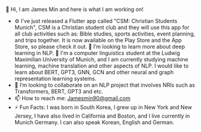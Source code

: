 👋 Hi, I am James Min and here is what I am working on!

- ⚙️  I've just released a Flutter app called "CSM: Christian Students Munich", CSM is a Christian student club and they will use this app for all club activities such as: Bible studies, sports activities, event planning, and trips together. It is now available on the Play Store and the App Store, so please check it out. 
👀 I’m looking to learn more about deep learning in NLP.
🌱 I'm a computer linguistics student at the Ludwig Maximilian University of Munich, and I am currently studying machine learning, machine translation and other aspects of NLP. I would like to learn about BERT, GPT3, GNN, GCN and other neural and graph representation learning systems.
- 💞️ I’m looking to collaborate on an NLP project that involves NRls such as Transformers, BERT, GPT3 and etc.
- 📫 How to reach me: Jamesmin90@gmail.com
- ⚡ Fun Facts: I was born in South Korea, I grew up in New York and New Jersey, I have also lived in California and Boston, and I live currently in Munich Germany. I can also speak Korean, English and German.

<!---
Jamesmin90/Jamesmin90 is a ✨ special ✨ repository because its `README.md` (this file) appears on your GitHub profile.
You can click the Preview link to take a look at your changes.
--->
